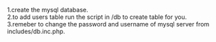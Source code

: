 1.create the mysql database.<br>
2.to add users table run the script in /db to create table for you.<br>
3.remeber to change the password and username of mysql server from includes/db.inc.php.


